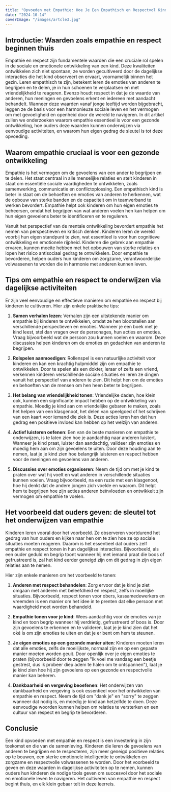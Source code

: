 ```yaml
---
title: "Opvoeden met Empathie: Hoe Je Een Empathisch en Respectvol Kind Opvoedt"
date: "2024-10-14"
coverImage: "/images/artcle3.jpg"
---
```


## Introductie: Waarden zoals empathie en respect beginnen thuis

Empathie en respect zijn fundamentele waarden die een cruciale rol spelen in de sociale en emotionele ontwikkeling van een kind. Deze kwaliteiten ontwikkelen zich niet spontaan; ze worden gecultiveerd door de dagelijkse interacties die het kind observeert en ervaart, voornamelijk binnen het gezin. Leren empathisch te zijn, betekent leren de emoties van anderen te begrijpen en te delen, je in hun schoenen te verplaatsen en met vriendelijkheid te reageren. Evenzo houdt respect in dat je de waarde van anderen, hun meningen en gevoelens erkent en iedereen met aandacht behandelt. Wanneer deze waarden vanaf jonge leeftijd worden bijgebracht, leggen ze de basis voor een harmonieuze sociale leven en het vermogen om met gevoeligheid en openheid door de wereld te navigeren. In dit artikel zullen we onderzoeken waarom empathie essentieel is voor een gezonde ontwikkeling, hoe ouders deze waarden kunnen onderwijzen via eenvoudige activiteiten, en waarom hun eigen gedrag de sleutel is tot deze opvoeding.

## Waarom empathie cruciaal is voor een gezonde ontwikkeling

Empathie is het vermogen om de gevoelens van een ander te begrijpen en te delen. Het staat centraal in alle menselijke relaties en stelt kinderen in staat om essentiële sociale vaardigheden te ontwikkelen, zoals samenwerking, communicatie en conflictoplossing. Een empathisch kind is beter in staat om de behoeften en emoties van anderen te herkennen, wat de opbouw van sterke banden en de capaciteit om in teamverband te werken bevordert. Empathie helpt ook kinderen om hun eigen emoties te beheersen, omdat het begrijpen van wat anderen voelen hen kan helpen om hun eigen gevoelens beter te identificeren en te reguleren.

Vanuit het perspectief van de mentale ontwikkeling bevordert empathie het nemen van perspectieven en kritisch denken. Kinderen leren de wereld voorbij hun eigen standpunt te zien, wat essentieel is voor hun cognitieve ontwikkeling en emotionele rijpheid. Kinderen die gebrek aan empathie ervaren, kunnen moeite hebben met het opbouwen van sterke relaties en lopen het risico antisociaal gedrag te ontwikkelen. Door empathie te bevorderen, helpen ouders hun kinderen om zorgzame, verantwoordelijke volwassenen te worden die in harmonie met anderen kunnen leven.

## Tips om empathie en respect te onderwijzen via dagelijkse activiteiten

Er zijn veel eenvoudige en effectieve manieren om empathie en respect bij kinderen te cultiveren. Hier zijn enkele praktische tips:

1. **Samen verhalen lezen**: Verhalen zijn een uitstekende manier om empathie bij kinderen te ontwikkelen, omdat ze hen blootstellen aan verschillende perspectieven en emoties. Wanneer je een boek met je kind leest, stel dan vragen over de personages, hun acties en emoties. Vraag bijvoorbeeld wat de persoon zou kunnen voelen en waarom. Deze discussies helpen kinderen om de emoties en gedachten van anderen te begrijpen.

2. **Rolspelen aanmoedigen**: Rollenspel is een natuurlijke activiteit voor kinderen en kan een krachtig hulpmiddel zijn om empathie te ontwikkelen. Door te spelen als een dokter, leraar of zelfs een vriend, verkennen kinderen verschillende sociale situaties en leren ze dingen vanuit het perspectief van anderen te zien. Dit helpt hen om de emoties en behoeften van de mensen om hen heen beter te begrijpen.

3. **Het belang van vriendelijkheid tonen**: Vriendelijke daden, hoe klein ook, kunnen een significante impact hebben op de ontwikkeling van empathie. Moedig je kind aan om vriendelijke gebaren te maken, zoals het helpen van een klasgenoot, het delen van speelgoed of het schrijven van een kaart voor iemand die ziek is. Deze acties leren hen dat hun gedrag een positieve invloed kan hebben op het welzijn van anderen.

4. **Actief luisteren oefenen**: Een van de beste manieren om empathie te onderwijzen, is te laten zien hoe je aandachtig naar anderen luistert. Wanneer je kind praat, luister dan aandachtig, valideer zijn emoties en moedig hem aan om zijn gevoelens te uiten. Door deze houding aan te nemen, laat je je kind zien hoe belangrijk luisteren en respect hebben voor de meningen en gevoelens van anderen.

5. **Discussies over emoties organiseren**: Neem de tijd om met je kind te praten over wat hij voelt en wat anderen in verschillende situaties kunnen voelen. Vraag bijvoorbeeld, na een ruzie met een klasgenoot, hoe hij denkt dat de andere jongen zich voelde en waarom. Dit helpt hem te begrijpen hoe zijn acties anderen beïnvloeden en ontwikkelt zijn vermogen om empathie te voelen.

## Het voorbeeld dat ouders geven: de sleutel tot het onderwijzen van empathie

Kinderen leren vooral door het voorbeeld. Ze observeren voortdurend het gedrag van hun ouders en kijken naar hen om te zien hoe ze op sociale situaties moeten reageren. Daarom is het essentieel dat ouders zelf empathie en respect tonen in hun dagelijkse interacties. Bijvoorbeeld, als een ouder geduld en begrip toont wanneer hij met iemand praat die boos of gefrustreerd is, zal het kind eerder geneigd zijn om dit gedrag in zijn eigen relaties aan te nemen.

Hier zijn enkele manieren om het voorbeeld te tonen:

1. **Anderen met respect behandelen**: Zorg ervoor dat je kind je ziet omgaan met anderen met beleefdheid en respect, zelfs in moeilijke situaties. Bijvoorbeeld, respect tonen voor obers, kassamedewerkers en vreemden is een manier om het idee in te prenten dat elke persoon met waardigheid moet worden behandeld.

2. **Empathie tonen voor je kind**: Wees aandachtig voor de emoties van je kind en toon begrip wanneer hij verdrietig, gefrustreerd of boos is. Door zijn gevoelens te erkennen en te valideren, laat je je kind zien dat het oké is om zijn emoties te uiten en dat je er bent om hem te steunen.

3. **Je eigen emoties op een gezonde manier uiten**: Kinderen moeten leren dat alle emoties, zelfs de moeilijkste, normaal zijn en op een gepaste manier moeten worden geuit. Door openlijk over je eigen emoties te praten (bijvoorbeeld door te zeggen "Ik voel me vandaag een beetje gestrest, dus ik probeer diep adem te halen om te ontspannen"), laat je je kind zien hoe hij zijn gevoelens op een gezonde en respectvolle manier kan beheren.

4. **Dankbaarheid en vergeving beoefenen**: Het onderwijzen van dankbaarheid en vergeving is ook essentieel voor het ontwikkelen van empathie en respect. Neem de tijd om "dank je" en "sorry" te zeggen wanneer dat nodig is, en moedig je kind aan hetzelfde te doen. Deze eenvoudige woorden kunnen helpen om relaties te versterken en een cultuur van respect en begrip te bevorderen.

## Conclusie

Een kind opvoeden met empathie en respect is een investering in zijn toekomst en die van de samenleving. Kinderen die leren de gevoelens van anderen te begrijpen en te respecteren, zijn meer geneigd positieve relaties op te bouwen, een sterke emotionele intelligentie te ontwikkelen en zorgzame en respectvolle volwassenen te worden. Door het voorbeeld te geven en deze waarden in dagelijkse activiteiten op te nemen, kunnen ouders hun kinderen de nodige tools geven om succesvol door het sociale en emotionele leven te navigeren. Het cultiveren van empathie en respect begint thuis, en elk klein gebaar telt in deze leerreis.
